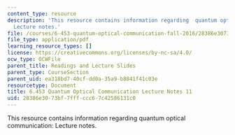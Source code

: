 ```yaml
---
content_type: resource
description: 'This resource contains information regarding  quantum optical communication:
  Lecture notes.'
file: /courses/6-453-quantum-optical-communication-fall-2016/28386e3073bf7fffccc67c42586131c0_MIT6_453F16_Lect11.pdf
file_type: application/pdf
learning_resource_types: []
license: https://creativecommons.org/licenses/by-nc-sa/4.0/
ocw_type: OCWFile
parent_title: Readings and Lecture Slides
parent_type: CourseSection
parent_uid: ea318bd7-40cf-dd0a-35a9-b8841f41c03e
resourcetype: Document
title: 6.453 Quantum Optical Communication Lecture Notes 11
uid: 28386e30-73bf-7fff-ccc6-7c42586131c0
---
```

This resource contains information regarding  quantum optical communication: Lecture notes.